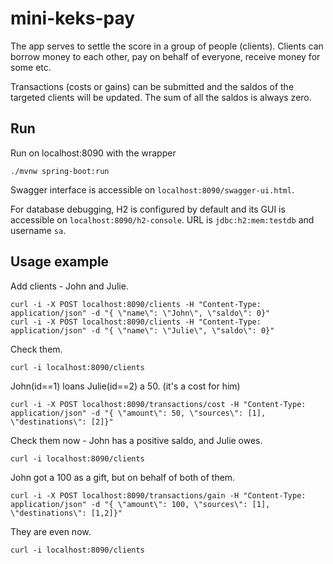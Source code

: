 # mini-keks-pay

The app serves to settle the score in a group of people (clients).
Clients can borrow money to each other, pay on behalf of everyone, receive money for some etc.

Transactions (costs or gains) can be submitted and the saldos of the targeted clients will be updated.
The sum of all the saldos is always zero.


## Run

Run on localhost:8090 with the wrapper
```
./mvnw spring-boot:run
```

Swagger interface is accessible on ```localhost:8090/swagger-ui.html```.

For database debugging, H2 is configured by default and its GUI is accessible on ```localhost:8090/h2-console```.
URL is ```jdbc:h2:mem:testdb``` and username ```sa```.


## Usage example

Add clients - John and Julie.
```
curl -i -X POST localhost:8090/clients -H "Content-Type: application/json" -d "{ \"name\": \"John\", \"saldo\": 0}"
curl -i -X POST localhost:8090/clients -H "Content-Type: application/json" -d "{ \"name\": \"Julie\", \"saldo\": 0}"
```

Check them.
```
curl -i localhost:8090/clients
```

John(id==1) loans Julie(id==2) a 50. (it's a cost for him)
```
curl -i -X POST localhost:8090/transactions/cost -H "Content-Type: application/json" -d "{ \"amount\": 50, \"sources\": [1], \"destinations\": [2]}"
```

Check them now - John has a positive saldo, and Julie owes.
```
curl -i localhost:8090/clients
```

John got a 100 as a gift, but on behalf of both of them.
```
curl -i -X POST localhost:8090/transactions/gain -H "Content-Type: application/json" -d "{ \"amount\": 100, \"sources\": [1], \"destinations\": [1,2]}"
```

They are even now.
```
curl -i localhost:8090/clients
```


